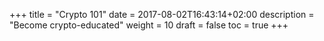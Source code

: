 +++
title = "Crypto 101"
date = 2017-08-02T16:43:14+02:00
description = "Become crypto-educated"
weight = 10
draft = false
toc = true
+++
